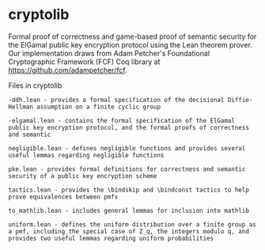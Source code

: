 # cryptolib

Formal proof of correctness and game-based proof of semantic security for the ElGamal public key encryption protocol using the Lean theorem prover. Our implementation draws from Adam Petcher's Foundational Cryptographic Framework (FCF) Coq library at https://github.com/adampetcher/fcf.

Files in cryptolib

	-ddh.lean - provides a formal specification of the decisional Diffie-Hellman assumption on a finite cyclic group
	
    -elgamal.lean - contains the formal specification of the ElGamal public key encryption protocol, and the formal proofs of correctness and semantic 
    
	negligible.lean - defines negligible functions and provides several useful lemmas regarding negligible functions

	pke.lean - provides formal definitions for correctness and semantic security of a public key encryption scheme

	tactics.lean - provides the \bindskip and \bindconst tactics to help prove equivalences between pmfs

	to_mathlib.lean - includes general lemmas for inclusion into mathlib

	uniform.lean - defines the uniform distribution over a finite group as a pmf, including the special case of Z_q, the integers modulo q, and provides two useful lemmas regarding uniform probabilities 
